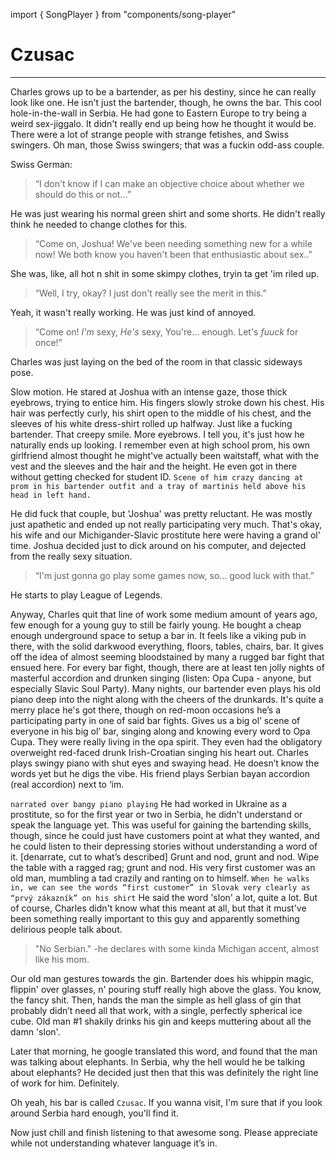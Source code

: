 
import { SongPlayer } from "components/song-player"

# Czusac
---

Charles grows up to be a bartender, as per his destiny, since he can really look like one. He isn't just the bartender, though, he owns the bar. This cool hole-in-the-wall in Serbia. He had gone to Eastern Europe to try being a weird sex-jiggalo. It didn't really end up being how he thought it would be. There were a lot of strange people with strange fetishes, and Swiss swingers. Oh man, those Swiss swingers; that was a fuckin odd-ass couple.

Swiss German:
> “I don't know if I can make an objective choice about whether we should do this or not...”

He was just wearing his normal green shirt and some shorts. He didn't really think he needed to change clothes for this.

> “Come on, Joshua! We've been needing something new for a while now! We both know you haven't been that enthusiastic about sex..”

She was, like, all hot n shit in some skimpy clothes, tryin ta get 'im riled up.

> “Well, I try, okay? I just don't really see the merit in this.”

Yeah, it wasn't really working. He was just kind of annoyed.

> “Come on! *I'm* sexy, *He's* sexy, You're… enough. Let's *fuuck* for once!”

Charles was just laying on the bed of the room in that classic sideways pose.

<SongPlayer title="SexyBack" artist="Justin Timerlake"/>


Slow motion. He stared at Joshua with an intense gaze, those thick eyebrows, trying to entice him. His fingers slowly stroke down his chest. His hair was perfectly curly, his shirt open to the middle of his chest, and the sleeves of his white dress-shirt rolled up halfway. Just like a fucking bartender. That creepy smile. More eyebrows. I tell you, it's just how he naturally ends up looking. I remember even at high school prom, his own girlfriend almost thought he might've actually been waitstaff, what with the vest and the sleeves and the hair and the height. He even got in there without getting checked for student ID. `Scene of him crazy dancing at prom in his bartender outfit and a tray of martinis held above his head in left hand.`

He did fuck that couple, but 'Joshua' was pretty reluctant. He was mostly just apathetic and ended up not really participating very much. That's okay, his wife and our Michigander-Slavic prostitute here were having a grand ol' time. Joshua decided just to dick around on his computer, and dejected from the really sexy situation.

> “I'm just gonna go play some games now, so… good luck with that.”

He starts to play League of Legends.

Anyway, Charles quit that line of work some medium amount of years ago, few enough for a young guy to still be fairly young. He bought a cheap enough underground space to setup a bar in. It feels like a viking pub in there, with the solid darkwood everything, floors, tables, chairs, bar. It gives off the idea of almost seeming bloodstained by many a rugged bar fight that ensued here. For every bar fight, though, there are at least ten jolly nights of masterful accordion and drunken singing (listen: Opa Cupa - anyone, but especially Slavic Soul Party). Many nights, our bartender even plays his old piano deep into the night along with the cheers of the drunkards. It's quite a merry place he's got there, though on red-moon occasions he’s a participating party in one of said bar fights. Gives us a big ol’ scene of everyone in his big ol’ bar, singing along and knowing every word to Opa Cupa. They were really living in the opa spirit. They even had the obligatory overweight red-faced drunk Irish-Croatian singing his heart out. Charles plays swingy piano with shut eyes and swaying head. He doesn’t know the words yet but he digs the vibe. His friend plays Serbian bayan accordion (real accordion) next to ‘im.

`narrated over bangy piano playing` He had worked in Ukraine as a prostitute, so for the first year or two in Serbia, he didn't understand or speak the language yet. This was useful for gaining the bartending skills, though, since he could just have customers point at what they wanted, and he could listen to their depressing stories without understanding a word of it. [denarrate, cut to what’s described] Grunt and nod, grunt and nod. Wipe the table with a ragged rag; grunt and nod.
His very first customer was an old man, mumbling a tad crazily and ranting on to himself. `When he walks in, we can see the words “first customer” in Slovak very clearly as “prvý zákazník” on his shirt` He said the word 'slon' a lot, quite a lot. But of course, Charles didn't know what this meant at all, but that it must've been something really important to this guy and apparently something delirious people talk about.

> "No Serbian." -he declares with some kinda Michigan accent, almost like his mom.

Our old man gestures towards the gin. Bartender does his whippin magic, flippin' over glasses, n' pouring stuff really high above the glass. You know, the fancy shit. Then, hands the man the simple as hell glass of gin that probably didn’t need all that work, with a single, perfectly spherical ice cube. Old man #1 shakily drinks his gin and keeps muttering about all the damn 'slon'.


<SongPlayer title="Tayna, A secret" artist="Romashka"/>



Later that morning, he google translated this word, and found that the man was talking about elephants. In Serbia, why the hell would he be talking about elephants?
He decided just then that this was definitely the right line of work for him. Definitely.

Oh yeah, his bar is called `Czusac`. If you wanna visit, I'm sure that if you look around Serbia hard enough, you'll find it.

Now just chill and finish listening to that awesome song. Please appreciate while not understanding whatever language it’s in.
